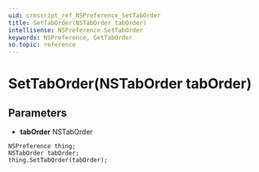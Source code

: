 ```yaml
---
uid: crmscript_ref_NSPreference_SetTabOrder
title: SetTabOrder(NSTabOrder tabOrder)
intellisense: NSPreference.SetTabOrder
keywords: NSPreference, GetTabOrder
so.topic: reference
---
```


# SetTabOrder(NSTabOrder tabOrder)

## Parameters

* **tabOrder** NSTabOrder

```crmscript
NSPreference thing;
NSTabOrder tabOrder;
thing.SetTabOrder(tabOrder);
```

